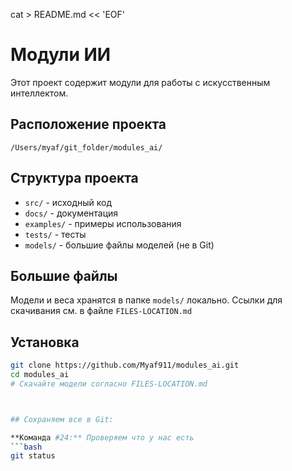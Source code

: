cat > README.md << 'EOF'
# Модули ИИ

Этот проект содержит модули для работы с искусственным интеллектом.

## Расположение проекта
`/Users/myaf/git_folder/modules_ai/`

## Структура проекта

- `src/` - исходный код
- `docs/` - документация
- `examples/` - примеры использования
- `tests/` - тесты
- `models/` - большие файлы моделей (не в Git)

## Большие файлы

Модели и веса хранятся в папке `models/` локально.
Ссылки для скачивания см. в файле `FILES-LOCATION.md`

## Установка

```bash
git clone https://github.com/Myaf911/modules_ai.git
cd modules_ai
# Скачайте модели согласно FILES-LOCATION.md



## Сохраняем все в Git:

**Команда #24:** Проверяем что у нас есть
```bash
git status